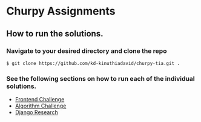 # Churpy Assignments

## How to run the solutions.

### Navigate to your desired directory and clone the repo

```
$ git clone https://github.com/kd-kinuthiadavid/churpy-tia.git .
```

### See the following sections on how to run each of the individual solutions.

- [Frontend Challenge](churpy-dashboard/README.md)
- [Algorithm Challenge](Algs/README.md)
- [Django Research](Django-Research/README.md)
